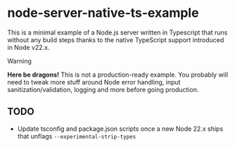 # node-server-native-ts-example

This is a minimal example of a Node.js server written in Typescript that runs without any build steps thanks to the native TypeScript support introduced in Node v22.x.

> [!WARNING]
>
> **Here be dragons!** This is not a production-ready example. You probably will need to tweak more stuff around Node error handling, input sanitization/validation, logging and more before going production.

## TODO

- Update tsconfig and package.json scripts once a new Node 22.x ships that unflags `--experimental-strip-types`
